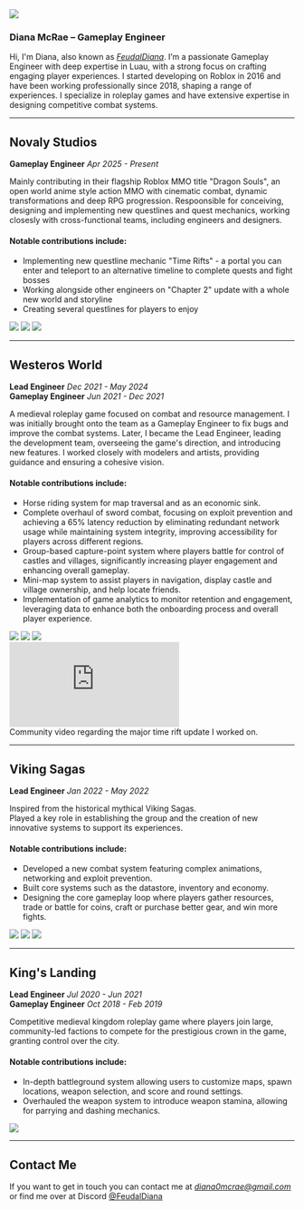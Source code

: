 <img src="https://github.com/user-attachments/assets/d72bb18e-6730-4de9-b897-7088cd1c1dbc" class="profile">

<h3>Diana McRae – Gameplay Engineer</h3>

Hi, I'm Diana, also known as [*FeudalDiana*](https://www.roblox.com/users/17443035/profile). I’m a passionate Gameplay Engineer with deep expertise in Luau, with a strong focus on crafting engaging player experiences. I started developing on Roblox in 2016 and have been working professionally since 2018, shaping a range of experiences. I specialize in roleplay games and have extensive expertise in designing competitive combat systems.

<div style="clear:both"></div>

---

## Novaly Studios
<div class="cv-entry">
    <strong>Gameplay Engineer</strong>
    <span></span>
    <em>Apr 2025 - Present</em>
</div>

Mainly contributing in their flagship Roblox MMO title "Dragon Souls", an open world anime style action MMO with cinematic combat, dynamic transformations and deep RPG progression. Respoonsible for conceiving, designing and implementing new questlines and quest mechanics, working closesly with cross-functional teams, including engineers and designers.

#### Notable contributions include:
- Implementing new questline mechanic "Time Rifts" - a portal you can enter and teleport to an alternative timeline to complete quests and fight bosses
- Working alongside other engineers on "Chapter 2" update with a whole new world and storyline
- Creating several questlines for players to enjoy

<div class="image-group">
    <img src="https://github.com/user-attachments/assets/b76cd821-06b2-48dd-83a5-2a23610ac6d9" >
    <img src="https://github.com/user-attachments/assets/c06aec6a-3627-4dee-aa4a-34f5e67a2afb" >
    <img src="https://github.com/user-attachments/assets/c66ac7a3-afe0-45d6-b221-ed35afb41db3" >
</div>


---

## Westeros World
<div class="cv-entry">
    <strong>Lead Engineer</strong>
    <span></span>
    <em>Dec 2021 - May 2024</em>
</div>
<div class="cv-entry">
    <strong>Gameplay Engineer</strong>
    <span></span>
    <em>Jun 2021 - Dec 2021</em>
</div>

A medieval roleplay game focused on combat and resource management. I was initially brought onto the team as a Gameplay Engineer to fix bugs and improve the combat systems. Later, I became the Lead Engineer, leading the development team, overseeing the game's direction, and introducing new features. I worked closely with modelers and artists, providing guidance and ensuring a cohesive vision.

#### Notable contributions include:
- Horse riding system for map traversal and as an economic sink.
- Complete overhaul of sword combat, focusing on exploit prevention and achieving a 65% latency reduction by eliminating redundant network usage while maintaining system integrity, improving accessibility for players across different regions.
- Group-based capture-point system where players battle for control of castles and villages, significantly increasing player engagement and enhancing overall gameplay.
- Mini-map system to assist players in navigation, display castle and village ownership, and help locate friends.
- Implementation of game analytics to monitor retention and engagement, leveraging data to enhance both the onboarding process and overall player experience.

<div class="image-group">
    <img src="https://github.com/user-attachments/assets/6c0d044e-8e95-49d6-85e5-fadf59fb0458" >
    <img src="https://github.com/user-attachments/assets/467ca431-6736-439e-8063-f55f80c9d376" >
    <img src="https://github.com/user-attachments/assets/65b27d73-a137-4a61-8c04-b286b6f7e0a3" >
</div>

<div class="yt-embed">
    <iframe src="https://www.youtube.com/embed/qDwkzoglbRM?si=wCDEdfgQRVHuJbBi&amp;" title="YouTube video player" frameborder="0" allow="accelerometer; autoplay; clipboard-write; encrypted-media; gyroscope; picture-in-picture; web-share" referrerpolicy="strict-origin-when-cross-origin" allowfullscreen></iframe>
    <div>Community video regarding the major time rift update I worked on.</div>
</div>

---

## Viking Sagas
<div class="cv-entry">
    <strong>Lead Engineer</strong>
    <span></span>
    <em>Jan 2022 - May 2022</em>
</div>

Inspired from the historical mythical Viking Sagas. <br/>
Played a key role in establishing the group and the creation of new innovative systems to support its experiences.

#### Notable contributions include:
- Developed a new combat system featuring complex animations, networking and exploit prevention.
- Built core systems such as the datastore, inventory and economy.
- Designing the core gameplay loop where players gather resources, trade or battle for coins, craft or purchase better gear, and win more fights.
  
<div class="image-group">
    <img src="https://github.com/user-attachments/assets/b10ba64c-0d06-4811-b8c5-7d5c0ba478fc" >
    <img src="https://github.com/user-attachments/assets/5ad58dd7-9279-4402-af25-28784bebea8b" >
    <img src="https://github.com/user-attachments/assets/e5f07c05-854b-49c2-8c24-b1b180ad0b08" >
</div>

---

## King's Landing
<div class="cv-entry">
    <strong>Lead Engineer</strong>
    <span></span>
    <em>Jul 2020 - Jun 2021</em>
</div>
<div class="cv-entry">
    <strong>Gameplay Engineer</strong>
    <span></span>
    <em>Oct 2018 - Feb 2019</em>
</div>

Competitive medieval kingdom roleplay game where players join large, community-led factions to compete for the prestigious crown in the game, granting control over the city.
#### Notable contributions include:
- In-depth battleground system allowing users to customize maps, spawn locations, weapon selection, and score and round settings.
- Overhauled the weapon system to introduce weapon stamina, allowing for parrying and dashing mechanics.

<div class="image-group">
    <img src="https://github.com/user-attachments/assets/05818857-24f2-4d8e-96f7-75a0b83c0177" >
</div>

---

## Contact Me

If you want to get in touch you can contact me at [*diana0mcrae@gmail.com*](mailto:diana0mcrae@gmail.com) or find me over at Discord [@FeudalDiana](https://discord.com/users/970120357262548993)


<div id="lightbox"><img></div>
<script type="text/javascript">
    const lightbox = document.getElementById("lightbox");
    let timeout = null;
    for (img of document.querySelectorAll("img")) {
        if (img == lightbox.children[0]) { continue; }
        img.addEventListener("click", (e) => {            
            e.preventDefault();
            e.stopPropagation();
            if (timeout) cancelTimeout(timeout);
            console.log(e.target.src)
            lightbox.children[0].src = e.target.src;
            lightbox.style.display = "flex";
            setTimeout(() => { lightbox.style.opacity = 1; }, 10)
        })
    }
    lightbox.addEventListener("click", (e) => {
        e.preventDefault();
        e.stopPropagation();
        lightbox.style.opacity = 0;
        if (timeout) cancelTimeout(timeout);
        timeout = setTimeout(() => {
            timeout = null;
            lightbox.style.display = "none";
        }, 125)
    })
</script>
